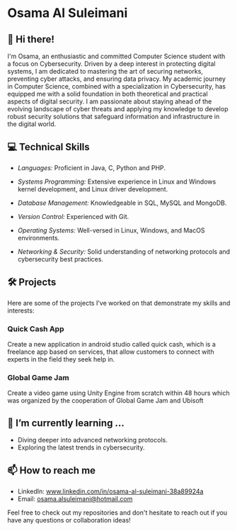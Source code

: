 

# Osama Al Suleimani

## 👋 Hi there!

I'm Osama, an enthusiastic and committed Computer Science student with a focus on Cybersecurity. Driven by a deep interest in protecting digital systems, 
I am dedicated to mastering the art of securing networks, preventing cyber attacks, and ensuring data privacy. My academic journey in Computer Science, 
combined with a specialization in Cybersecurity, has equipped me with a solid foundation in both theoretical and practical aspects of digital security. 
I am passionate about staying ahead of the evolving landscape of cyber threats and applying my knowledge to develop robust security solutions that safeguard
information and infrastructure in the digital world.

## 💻 Technical Skills
- *Languages:* Proficient in Java, C, Python and PHP.

- *Systems Programming:* Extensive experience in Linux and Windows kernel development, and Linux driver development.
- *Database Management:* Knowledgeable in SQL, MySQL and MongoDB.
- *Version Control:* Experienced with Git.
- *Operating Systems:* Well-versed in Linux, Windows, and MacOS environments.
- *Networking & Security:* Solid understanding of networking protocols and cybersecurity best practices.

## 🛠 Projects
Here are some of the projects I've worked on that demonstrate my skills and interests:

### Quick Cash App
Create a new application in android studio called quick cash, which is a freelance app based on services, 
that allow customers to connect with experts in the field they seek help in.

### Global Game Jam
Create a video game using Unity Engine from scratch within 48 hours which was organized by the cooperation of Global Game Jam and Ubisoft

## 🌱 I’m currently learning ...
- Diving deeper into advanced networking protocols.
- Exploring the latest trends in cybersecurity.

## 📫 How to reach me
- LinkedIn: www.linkedin.com/in/osama-al-suleimani-38a89924a
- Email: osama.alsuleimani@hotmail.com

Feel free to check out my repositories and don't hesitate to reach out if you have any questions or collaboration ideas!
